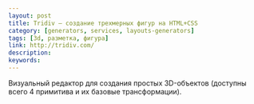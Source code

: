 ```yaml
---
layout: post
title: Tridiv — создание трехмерных фигур на HTML+CSS
category: [generators, services, layouts-generators]
tags: [3d, разметка, фигура]
link: http://tridiv.com/
description:
keywords:
---
```


<p>Визуальный редактор для создания простых 3D-объектов (доступны всего 4 примитива и их базовые трансформации).</p>
